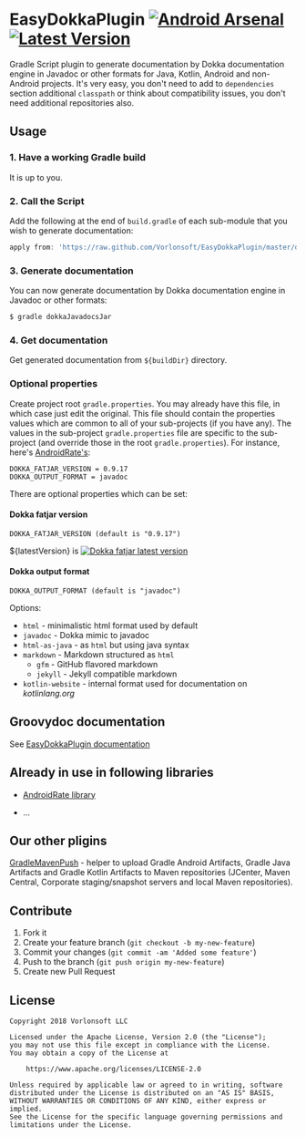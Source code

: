 # EasyDokkaPlugin [![Android Arsenal](https://img.shields.io/badge/Android%20Arsenal-EasyDokkaPlugin-brightgreen.svg?style=flat)](#) [![Latest Version](https://api.bintray.com/packages/vorlonsoft/VorlonsoftCentral/EasyDokkaPlugin/images/download.svg)](https://github.com/Vorlonsoft/EasyDokkaPlugin/releases)

Gradle Script plugin to generate documentation by Dokka documentation engine in Javadoc or other formats for Java, Kotlin, Android and non-Android projects. It's very easy, you don't need to add to `dependencies` section additional `classpath` or think about compatibility issues, you don't need additional repositories also.

## Usage

### 1. Have a working Gradle build

It is up to you.


### 2. Call the Script

Add the following at the end of `build.gradle` of each sub-module that you wish to generate documentation:

```groovy
apply from: 'https://raw.github.com/Vorlonsoft/EasyDokkaPlugin/master/dokka.gradle'
```

### 3. Generate documentation

You can now generate documentation by Dokka documentation engine in Javadoc or other formats:

```bash
$ gradle dokkaJavadocsJar
```

### 4. Get documentation

Get generated documentation from `${buildDir}` directory.

### Optional properties

Create project root `gradle.properties`. You may already have this file, in which case just edit the original. This file should contain the properties values which are common to all of your sub-projects (if you have any). The values in the sub-project `gradle.properties` file are specific to the sub-project (and override those in the root `gradle.properties`). For instance, here's [AndroidRate's](https://github.com/Vorlonsoft/AndroidRate):

```properties
DOKKA_FATJAR_VERSION = 0.9.17
DOKKA_OUTPUT_FORMAT = javadoc
```

There are optional properties which can be set:

#### Dokka fatjar version

```properties
DOKKA_FATJAR_VERSION (default is "0.9.17")
```

${latestVersion} is [![Dokka fatjar latest version](https://api.bintray.com/packages/kotlin/dokka/dokka/images/download.svg)](#)

#### Dokka output format

```properties
DOKKA_OUTPUT_FORMAT (default is "javadoc")
```

Options:

  * `html` - minimalistic html format used by default
  * `javadoc` - Dokka mimic to javadoc
  * `html-as-java` - as `html` but using java syntax
  * `markdown` - Markdown structured as `html`
    * `gfm` - GitHub flavored markdown
    * `jekyll` - Jekyll compatible markdown
  * `kotlin-website` - internal format used for documentation on *kotlinlang.org*

## Groovydoc documentation

See [EasyDokkaPlugin documentation](https://vorlonsoft.github.io/EasyDokkaPlugin/groovydoc/)

## Already in use in following libraries

* [AndroidRate library](https://github.com/Vorlonsoft/AndroidRate)

* ...

## Our other pligins

[GradleMavenPush](https://github.com/Vorlonsoft/GradleMavenPush) - helper to upload Gradle Android Artifacts, Gradle Java Artifacts and Gradle Kotlin Artifacts to Maven repositories (JCenter, Maven Central, Corporate staging/snapshot servers and local Maven repositories).

## Contribute

1. Fork it
2. Create your feature branch (`git checkout -b my-new-feature`)
3. Commit your changes (`git commit -am 'Added some feature'`)
4. Push to the branch (`git push origin my-new-feature`)
5. Create new Pull Request

## License

    Copyright 2018 Vorlonsoft LLC

    Licensed under the Apache License, Version 2.0 (the "License");
    you may not use this file except in compliance with the License.
    You may obtain a copy of the License at

        https://www.apache.org/licenses/LICENSE-2.0

    Unless required by applicable law or agreed to in writing, software
    distributed under the License is distributed on an "AS IS" BASIS,
    WITHOUT WARRANTIES OR CONDITIONS OF ANY KIND, either express or implied.
    See the License for the specific language governing permissions and
    limitations under the License.